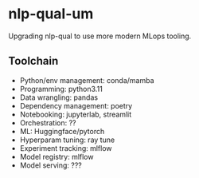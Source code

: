 # nlp-qual-um

Upgrading nlp-qual to use more modern MLops tooling.

## Toolchain

- Python/env management: conda/mamba
- Programming: python3.11
- Data wrangling: pandas
- Dependency management: poetry
- Notebooking: jupyterlab, streamlit
- Orchestration: ??
- ML: Huggingface/pytorch
- Hyperparam tuning: ray tune
- Experiment tracking: mlflow
- Model registry: mlflow
- Model serving: ???
